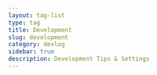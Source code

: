 ```yaml
---
layout: tag-list
type: tag
title: Development
slug: development
category: devlog
sidebar: true
description: Development Tips & Settings
---
```

